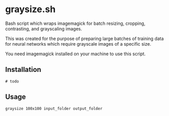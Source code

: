 # graysize.sh

Bash script which wraps imagemagick for batch resizing, cropping, contrasting,
and grayscaling images.

This was created for the purpose of preparing large batches of training data for
neural networks which require grayscale images of a specific size. 

You need imagemagick installed on your machine to use this script.

## Installation
    # todo

## Usage
    graysize 100x100 input_folder output_folder

